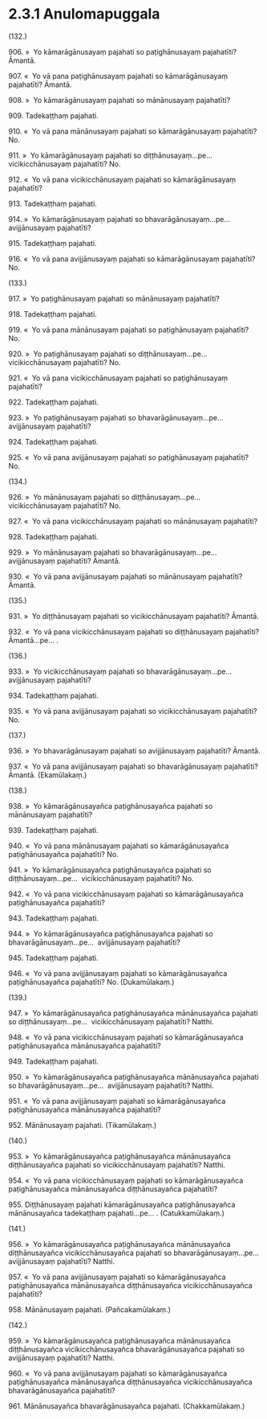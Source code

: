 

# 2.3.1 Anulomapuggala




(132.)

906\. »  Yo kāmarāgānusayaṃ pajahati so paṭighānusayaṃ pajahatīti? Āmantā.

907\. «  Yo vā pana paṭighānusayaṃ pajahati so kāmarāgānusayaṃ pajahatīti? Āmantā.

908\. »  Yo kāmarāgānusayaṃ pajahati so mānānusayaṃ pajahatīti?

909\. Tadekaṭṭhaṃ pajahati.

910\. «  Yo vā pana mānānusayaṃ pajahati so kāmarāgānusayaṃ pajahatīti? No.

911\. »  Yo kāmarāgānusayaṃ pajahati so diṭṭhānusayaṃ…pe…  vicikicchānusayaṃ pajahatīti? No.

912\. «  Yo vā pana vicikicchānusayaṃ pajahati so kāmarāgānusayaṃ pajahatīti?

913\. Tadekaṭṭhaṃ pajahati.

914\. »  Yo kāmarāgānusayaṃ pajahati so bhavarāgānusayaṃ…pe…  avijjānusayaṃ pajahatīti?

915\. Tadekaṭṭhaṃ pajahati.

916\. «  Yo vā pana avijjānusayaṃ pajahati so kāmarāgānusayaṃ pajahatīti? No.

(133.)

917\. »  Yo paṭighānusayaṃ pajahati so mānānusayaṃ pajahatīti?

918\. Tadekaṭṭhaṃ pajahati.

919\. «  Yo vā pana mānānusayaṃ pajahati so paṭighānusayaṃ pajahatīti? No.

920\. »  Yo paṭighānusayaṃ pajahati so diṭṭhānusayaṃ…pe…  vicikicchānusayaṃ pajahatīti? No.

921\. «  Yo vā pana vicikicchānusayaṃ pajahati so paṭighānusayaṃ pajahatīti?

922\. Tadekaṭṭhaṃ pajahati.

923\. »  Yo paṭighānusayaṃ pajahati so bhavarāgānusayaṃ…pe…  avijjānusayaṃ pajahatīti?

924\. Tadekaṭṭhaṃ pajahati.

925\. «  Yo vā pana avijjānusayaṃ pajahati so paṭighānusayaṃ pajahatīti? No.

(134.)

926\. »  Yo mānānusayaṃ pajahati so diṭṭhānusayaṃ…pe…  vicikicchānusayaṃ pajahatīti? No.

927\. «  Yo vā pana vicikicchānusayaṃ pajahati so mānānusayaṃ pajahatīti?

928\. Tadekaṭṭhaṃ pajahati.

929\. »  Yo mānānusayaṃ pajahati so bhavarāgānusayaṃ…pe…  avijjānusayaṃ pajahatīti? Āmantā.

930\. «  Yo vā pana avijjānusayaṃ pajahati so mānānusayaṃ pajahatīti? Āmantā.

(135.)

931\. »  Yo diṭṭhānusayaṃ pajahati so vicikicchānusayaṃ pajahatīti? Āmantā.

932\. «  Yo vā pana vicikicchānusayaṃ pajahati so diṭṭhānusayaṃ pajahatīti? Āmantā…pe… .

(136.)

933\. »  Yo vicikicchānusayaṃ pajahati so bhavarāgānusayaṃ…pe…  avijjānusayaṃ pajahatīti?

934\. Tadekaṭṭhaṃ pajahati.

935\. «  Yo vā pana avijjānusayaṃ pajahati so vicikicchānusayaṃ pajahatīti? No.

(137.)

936\. »  Yo bhavarāgānusayaṃ pajahati so avijjānusayaṃ pajahatīti? Āmantā.

937\. «  Yo vā pana avijjānusayaṃ pajahati so bhavarāgānusayaṃ pajahatīti? Āmantā. (Ekamūlakaṃ.)

(138.)

938\. »  Yo kāmarāgānusayañca paṭighānusayañca pajahati so mānānusayaṃ pajahatīti?

939\. Tadekaṭṭhaṃ pajahati.

940\. «  Yo vā pana mānānusayaṃ pajahati so kāmarāgānusayañca paṭighānusayañca pajahatīti? No.

941\. »  Yo kāmarāgānusayañca paṭighānusayañca pajahati so diṭṭhānusayaṃ…pe…  vicikicchānusayaṃ pajahatīti? No.

942\. «  Yo vā pana vicikicchānusayaṃ pajahati so kāmarāgānusayañca paṭighānusayañca pajahatīti?

943\. Tadekaṭṭhaṃ pajahati.

944\. »  Yo kāmarāgānusayañca paṭighānusayañca pajahati so bhavarāgānusayaṃ…pe…  avijjānusayaṃ pajahatīti?

945\. Tadekaṭṭhaṃ pajahati.

946\. «  Yo vā pana avijjānusayaṃ pajahati so kāmarāgānusayañca paṭighānusayañca pajahatīti? No. (Dukamūlakaṃ.)

(139.)

947\. »  Yo kāmarāgānusayañca paṭighānusayañca mānānusayañca pajahati so diṭṭhānusayaṃ…pe…  vicikicchānusayaṃ pajahatīti? Natthi.

948\. «  Yo vā pana vicikicchānusayaṃ pajahati so kāmarāgānusayañca paṭighānusayañca mānānusayañca pajahatīti?

949\. Tadekaṭṭhaṃ pajahati.

950\. »  Yo kāmarāgānusayañca paṭighānusayañca mānānusayañca pajahati so bhavarāgānusayaṃ…pe…  avijjānusayaṃ pajahatīti? Natthi.

951\. «  Yo vā pana avijjānusayaṃ pajahati so kāmarāgānusayañca paṭighānusayañca mānānusayañca pajahatīti?

952\. Mānānusayaṃ pajahati. (Tikamūlakaṃ.)

(140.)

953\. »  Yo kāmarāgānusayañca paṭighānusayañca mānānusayañca diṭṭhānusayañca pajahati so vicikicchānusayaṃ pajahatīti? Natthi.

954\. «  Yo vā pana vicikicchānusayaṃ pajahati so kāmarāgānusayañca paṭighānusayañca mānānusayañca diṭṭhānusayañca pajahatīti?

955\. Diṭṭhānusayaṃ pajahati kāmarāgānusayañca paṭighānusayañca mānānusayañca tadekaṭṭhaṃ pajahati…pe… . (Catukkamūlakaṃ.)

(141.)

956\. »  Yo kāmarāgānusayañca paṭighānusayañca mānānusayañca diṭṭhānusayañca vicikicchānusayañca pajahati so bhavarāgānusayaṃ…pe…  avijjānusayaṃ pajahatīti? Natthi.

957\. «  Yo vā pana avijjānusayaṃ pajahati so kāmarāgānusayañca paṭighānusayañca mānānusayañca diṭṭhānusayañca vicikicchānusayañca pajahatīti?

958\. Mānānusayaṃ pajahati. (Pañcakamūlakaṃ.)

(142.)

959\. »  Yo kāmarāgānusayañca paṭighānusayañca mānānusayañca diṭṭhānusayañca vicikicchānusayañca bhavarāgānusayañca pajahati so avijjānusayaṃ pajahatīti? Natthi.

960\. «  Yo vā pana avijjānusayaṃ pajahati so kāmarāgānusayañca paṭighānusayañca mānānusayañca diṭṭhānusayañca vicikicchānusayañca bhavarāgānusayañca pajahatīti?

961\. Mānānusayañca bhavarāgānusayañca pajahati. (Chakkamūlakaṃ.)



